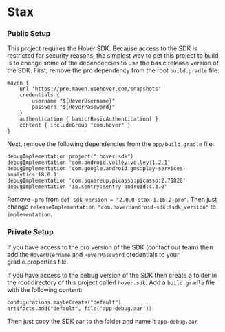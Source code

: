 # Stax

### Public Setup
This project requires the Hover SDK. Because access to the SDK is restricted for security reasons, the simplest way to get this project to build is to change some of the dependencies to use the basic release version of the SDK. First, remove the pro dependency from the root `build.gradle` file:
```
maven {
    url 'https://pro.maven.usehover.com/snapshots'
    credentials {
        username "${HoverUsername}"
        password "${HoverPassword}"
    }
    authentication { basic(BasicAuthentication) }
    content { includeGroup "com.hover" }
}
```

Next, remove the following dependencies from the `app/build.gradle` file:

```
debugImplementation project(":hover.sdk")
debugImplementation 'com.android.volley:volley:1.2.1'
debugImplementation 'com.google.android.gms:play-services-analytics:18.0.1'
debugImplementation 'com.squareup.picasso:picasso:2.71828'
debugImplementation 'io.sentry:sentry-android:4.3.0'
```
    
Remove `-pro` from `def sdk_version = "2.0.0-stax-1.16.2-pro"`.
Then just change `releaseImplementation "com.hover:android-sdk:$sdk_version"` to `implementation`.

### Private Setup

If you have access to the pro version of the SDK (contact our team) then add the `HoverUsername` and `HoverPassword` credentials to your gradle.properties file.

If you have access to the debug version of the SDK then create a folder in the root directory of this project called `hover.sdk`. Add a `build.gradle` file with the following content:
```
configurations.maybeCreate("default")
artifacts.add("default", file('app-debug.aar'))
```
Then just copy the SDK aar to the folder and name it `app-debug.aar`
